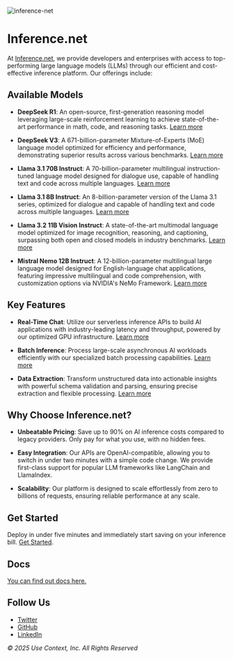 ![inference-net](https://github.com/user-attachments/assets/cdf6fbb6-3d51-4b3f-b2bd-9d1dfdd0f1fd)

# Inference.net

At [Inference.net](https://inference.net/?utm_source=github&utm_medium=readme&utm_campaign=overview), we provide developers and enterprises with access to top-performing large language models (LLMs) through our efficient and cost-effective inference platform. Our offerings include:

## Available Models

- **DeepSeek R1**: An open-source, first-generation reasoning model leveraging large-scale reinforcement learning to achieve state-of-the-art performance in math, code, and reasoning tasks. [Learn more](https://inference.net/models?utm_source=github&utm_medium=readme&utm_campaign=overview)

- **DeepSeek V3**: A 671-billion-parameter Mixture-of-Experts (MoE) language model optimized for efficiency and performance, demonstrating superior results across various benchmarks. [Learn more](https://inference.net/models?utm_source=github&utm_medium=readme&utm_campaign=overview)

- **Llama 3.1 70B Instruct**: A 70-billion-parameter multilingual instruction-tuned language model designed for dialogue use, capable of handling text and code across multiple languages. [Learn more](https://inference.net/models?utm_source=github&utm_medium=readme&utm_campaign=overview)

- **Llama 3.1 8B Instruct**: An 8-billion-parameter version of the Llama 3.1 series, optimized for dialogue and capable of handling text and code across multiple languages. [Learn more](https://inference.net/models?utm_source=github&utm_medium=readme&utm_campaign=overview)

- **Llama 3.2 11B Vision Instruct**: A state-of-the-art multimodal language model optimized for image recognition, reasoning, and captioning, surpassing both open and closed models in industry benchmarks. [Learn more](https://inference.net/models?utm_source=github&utm_medium=readme&utm_campaign=overview)

- **Mistral Nemo 12B Instruct**: A 12-billion-parameter multilingual large language model designed for English-language chat applications, featuring impressive multilingual and code comprehension, with customization options via NVIDIA's NeMo Framework. [Learn more](https://inference.net/models?utm_source=github&utm_medium=readme&utm_campaign=overview)

## Key Features

- **Real-Time Chat**: Utilize our serverless inference APIs to build AI applications with industry-leading latency and throughput, powered by our optimized GPU infrastructure. [Learn more](https://inference.net/?utm_source=github&utm_medium=readme&utm_campaign=overview)

- **Batch Inference**: Process large-scale asynchronous AI workloads efficiently with our specialized batch processing capabilities. [Learn more](https://inference.net/blog/model-inference?utm_source=github&utm_medium=readme&utm_campaign=overview)

- **Data Extraction**: Transform unstructured data into actionable insights with powerful schema validation and parsing, ensuring precise extraction and flexible processing. [Learn more](https://inference.net/?utm_source=github&utm_medium=readme&utm_campaign=overview)

## Why Choose Inference.net?

- **Unbeatable Pricing**: Save up to 90% on AI inference costs compared to legacy providers. Only pay for what you use, with no hidden fees.

- **Easy Integration**: Our APIs are OpenAI-compatible, allowing you to switch in under two minutes with a simple code change. We provide first-class support for popular LLM frameworks like LangChain and LlamaIndex.

- **Scalability**: Our platform is designed to scale effortlessly from zero to billions of requests, ensuring reliable performance at any scale.

## Get Started

Deploy in under five minutes and immediately start saving on your inference bill. [Get Started](https://inference.net/?utm_source=github&utm_medium=readme&utm_campaign=overview).

## Docs

[You can find out docs here.](https://docs.inference.net/introduction)

## Follow Us

- [Twitter](https://twitter.com/inference_net?utm_source=github&utm_medium=readme&utm_campaign=overview)
- [GitHub](https://github.com/context-labs?utm_source=github&utm_medium=readme&utm_campaign=overview)
- [LinkedIn](https://www.linkedin.com/company/inference-net?utm_source=github&utm_medium=readme&utm_campaign=overview)

*© 2025 Use Context, Inc. All Rights Reserved*
